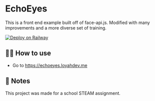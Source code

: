 # EchoEyes

This is a front end example built off of face-api.js. Modified with many improvements and a more diverse set of training.

[![Deploy on Railway](https://railway.app/button.svg)](https://railway.app/new/template/o3MbZe)

## 💁‍♀️ How to use

- Go to https://echoeyes.loyahdev.me

## 📝 Notes

This project was made for a school STEAM assignment.
